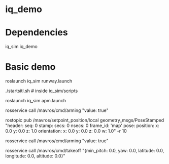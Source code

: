 # iq_demo

# Dependencies 
iq_sim
iq_demo


# Basic demo
roslaunch iq_sim runway.launch

./startsitl.sh # inside iq_sim/scripts

roslaunch iq_sim apm.launch

rosservice call /mavros/cmd/arming "value: true"

rostopic pub /mavros/setpoint_position/local geometry_msgs/PoseStamped "header:
  seq: 0
  stamp:
    secs: 0
    nsecs: 0
  frame_id: 'map'
pose:
  position:
    x: 0.0
    y: 0.0
    z: 1.0
  orientation:
    x: 0.0
    y: 0.0
    z: 0.0
    w: 1.0" -r 10


rosservice call /mavros/cmd/arming "value: true"

rosservice call /mavros/cmd/takeoff "{min_pitch: 0.0, yaw: 0.0, latitude: 0.0, longitude: 0.0, altitude: 0.0}"
